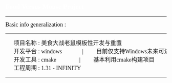
## <font face="微软雅黑" color=white>Food Versus Mouse Project</font>

-------------------------
<font face="微软雅黑" size=4>Basic info generalization :</font>
<table><tr><td>
<font face="楷体" size=4>
    <pre>
    项目名称 : 美食大战老鼠模板性开发与重置
    开发平台 : windows              |         目前仅支持Windows未来可进入安卓系统                        
    开发工具 : cmake                |         基本利用cmake构建项目
    工程周期 : 1.31 - INFINITY
</font></table></tr></td>
